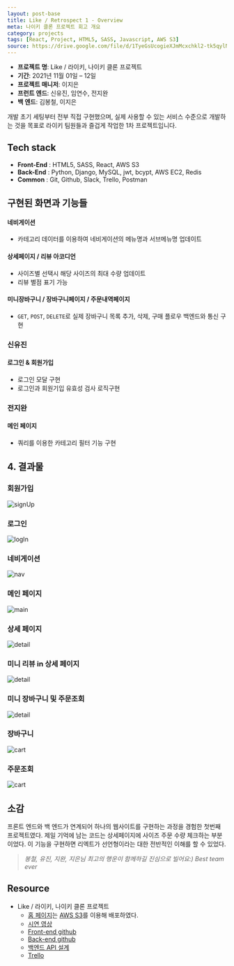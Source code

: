 ```yaml
---
layout: post-base
title: Like / Retrospect 1 - Overview
meta: 나이키 클론 프로젝트 회고 개요
category: projects
tags: [React, Project, HTML5, SASS, Javascript, AWS S3]
source: https://drive.google.com/file/d/1TyeGsUcogieXJmMcxchkl2-tk5qylNw8/view?usp=sharing
---
```


- **프로젝트 명**: Like / 라이키, 나이키 클론 프로젝트
- **기간**: 2021년 11월 01일 – 12일
- **프로젝트 매니저**: 이지은
- **프런트 엔드**: 신유진, 임연수, 전지완
- **백 엔드**: 김봉철, 이지은

개발 초기 세팅부터 전부 직접 구현했으며, 실제 사용할 수 있는 서비스 수준으로 개발하는 것을 목표로 라이키 팀원들과 즐겁게 작업한 1차 프로젝트입니다.

## Tech stack

- **Front-End** : HTML5, SASS, React, AWS S3
- **Back-End** : Python, Django, MySQL, jwt, bcypt, AWS EC2, Redis
- **Common** : Git, Github, Slack, Trello, Postman

## 구현된 화면과 기능들

#### 네비게이션

- 카테고리 데이터를 이용하여 네비게이션의 메뉴명과 서브메뉴명 업데이트

#### 상세페이지 / 리뷰 아코디언

- 사이즈별 선택시 해당 사이즈의 최대 수량 업데이트
- 리뷰 별점 표기 가능

#### 미니장바구니 / 장바구니페이지 / 주문내역페이지

- `GET`, `POST`, `DELETE`로 실제 장바구니 목록 추가, 삭제, 구매 플로우 백엔드와 통신 구현

### 신유진

#### 로그인 & 회원가입

- 로그인 모달 구현
- 로그인과 회원기입 유효성 검사 로직구현

### 전지완

#### 메인 페이지

- 쿼리를 이용한 카테고리 필터 기능 구현

## 4. 결과물

### 회원가입

![signUp]({{site.baseurl}}/img/2021-11-14-Like/wecode_likeProject_withCopyright_1_signUp.gif)

### 로그인

![logIn]({{site.baseurl}}/img/2021-11-14-Like/wecode_likeProject_withCopyright_2.gif)

### 네비게이션

![nav]({{site.baseurl}}/img/2021-11-14-Like/wecode_likeProject_withCopyright_3.gif)

### 메인 페이지

![main]({{site.baseurl}}/img/2021-11-14-Like/wecode_likeProject_withCopyright_3_Main.gif)

### 상세 페이지

![detail]({{site.baseurl}}/img/2021-11-14-Like/wecode_likeProject_withCopyright_4.gif)

### 미니 리뷰 in 상세 페이지

![detail]({{site.baseurl}}/img/2021-11-14-Like/wecode_likeProject_withCopyright_5.gif)

### 미니 장바구니 및 주문조회

![detail]({{site.baseurl}}/img/2021-11-14-Like/wecode_likeProject_withCopyright_6.gif)

### 장바구니

![cart]({{site.baseurl}}/img/2021-11-14-Like/wecode_likeProject_withCopyright_7.gif)

### 주문조회

![cart]({{site.baseurl}}/img/2021-11-14-Like/wecode_likeProject_withCopyright_8.gif)

## 소감

프론트 엔드와 백 엔드가 연계되어 하나의 웹사이트를 구현하는 과정을 경험한 첫번째 프로젝트였다. 제일 기억에 남는 코드는 상세페이지에 사이즈 주문 수량 체크하는 부분이었다. 이 기능을 구현하면 리엑트가 선언형이라는 대한 전반적인 이해를 할 수 있었다.

>_봉철, 유진, 지완, 지은님 최고의 행운이 함께하길 진심으로 빌어요:) Best team ever_

## Resource

- Like / 라이키, 나이키 클론 프로젝트
  - [홈 페이지](http://wecode26likeproject.s3-website.ap-northeast-2.amazonaws.com/)는 [AWS S3](https://aws.amazon.com/?nc2=h_lg)를 이용해 배포하였다.
  - [시연 영상](https://drive.google.com/file/d/1QfJUuwgZz7eYWqR9iYJ71wAxjD2XTrBy/view?usp=sharing)
  - [Front-end github](https://github.com/wecode-bootcamp-korea/26-1st-LIKE-frontend.git)
  - [Back-end github](https://github.com/wecode-bootcamp-korea/26-1st-LIKE-backend.git)
  - [백엔드 API 설계](https://www.notion.so/LIKE-34de3722ecbe46eabcd5669789a499b1)
  - [Trello](https://trello.com/b/b9cKMX5x/like-%ED%8C%80)